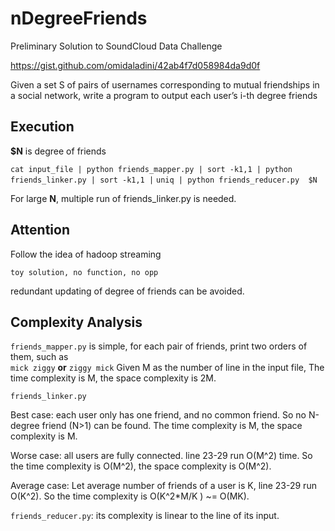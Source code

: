 nDegreeFriends
==============
Preliminary Solution to  SoundCloud Data Challenge

https://gist.github.com/omidaladini/42ab4f7d058984da9d0f

Given a set S of pairs of usernames corresponding to mutual friendships in a social network, 
write a program to output each user’s i-th degree friends

Execution
-------
**$N** is degree of friends

`cat input_file | python friends_mapper.py | sort -k1,1 | python friends_linker.py | sort -k1,1 |`
`uniq | python friends_reducer.py  $N`

For large **N**, multiple run of friends_linker.py is needed.

Attention
-------
Follow the idea of hadoop streaming

`toy solution, no function, no opp`

redundant updating of degree of friends can be avoided.


Complexity Analysis
------

`friends_mapper.py` is simple, for each pair of friends, print two orders of them, such as  
`mick ziggy` **or** `ziggy mick`
Given M as the number of line in the input file, The time complexity is M, the space complexity is 2M.

`friends_linker.py` 

Best case: each user only has one friend, and no common friend. So no N-degree friend (N>1) can be found.
The time complexity is M, the space complexity is M.

Worse case: all users are fully connected. line 23-29 run O(M^2) time. So the time complexity is O(M^2), 
the space complexity is O(M^2).

Average case: Let average number of friends of a user is K,  line 23-29 run O(K^2). 
So the time complexity is O(K^2*M/K ) ~= O(MK).

`friends_reducer.py`: its complexity is linear to the line of its input.
